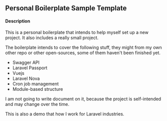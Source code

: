 ## Personal Boilerplate Sample Template

#### Description
This is a personal boilerplate that intends to help myself set up a new project. It also includes a really small project.

The boilerplate intends to cover the following stuff, they might from my own other repo or other open-sources, some of them haven't been finished yet.

- Swagger API
- Laravel Passport
- Vuejs
- Laravel Nova
- Cron job management
- Module-based structure

I am not going to write document on it, because the project is self-intended and may change over the time.

This is also a demo that how I work for Laravel industries.